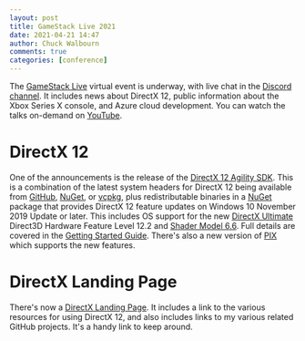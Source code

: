 ```yaml
---
layout: post
title: GameStack Live 2021
date: 2021-04-21 14:47
author: Chuck Walbourn
comments: true
categories: [conference]
---
```


The [GameStack Live](https://developer.microsoft.com/en-us/games/events/game-stack-live/) virtual event is underway, with live chat in the [Discord channel](https://discord.com/invite/gamestack). It includes news about DirectX 12, public information about the Xbox Series X console, and Azure cloud development. You can watch the talks on-demand on [YouTube](https://www.youtube.com/c/MSFTGameStack/videos).
<!--more-->

# DirectX 12
One of the announcements is the release of the [DirectX 12 Agility SDK](https://devblogs.microsoft.com/directx/announcing-dx12agility/). This is a combination of the latest system headers for DirectX 12 being available from [GitHub](https://github.com/microsoft/DirectX-Headers), [NuGet](https://www.nuget.org/packages/Microsoft.Direct3D.D3D12/), or [vcpkg](https://github.com/microsoft/vcpkg/tree/master/ports/directx-headers), plus redistributable binaries in a [NuGet](https://www.nuget.org/packages/Microsoft.Direct3D.D3D12/) package that provides DirectX 12 feature updates on Windows 10 November 2019 Update or later. This includes OS support for the new [DirectX Ultimate](https://devblogs.microsoft.com/directx/announcing-directx-12-ultimate/) Direct3D Hardware Feature Level 12.2 and [Shader Model 6.6](https://devblogs.microsoft.com/directx/hlsl-shader-model-6-6/). Full details are covered in the [Getting Started Guide](https://devblogs.microsoft.com/directx/gettingstarted-dx12agility/). There's also a new version of [PIX](https://devblogs.microsoft.com/pix/pix-2104/) which supports the new features.

# DirectX Landing Page

There's now a [DirectX Landing Page](https://devblogs.microsoft.com/directx/landing-page/). It includes a link to the various resources for using DirectX 12, and also includes links to my various related GitHub projects. It's a handy link to keep around.
